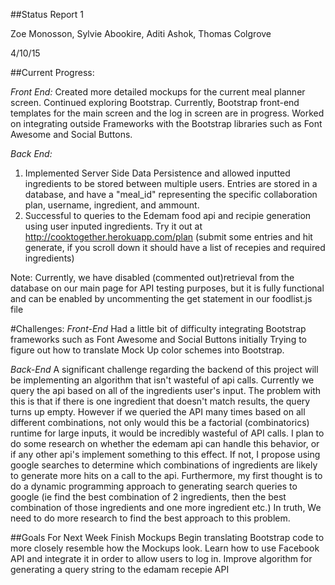 ##Status Report 1

Zoe Monosson, Sylvie Abookire, Aditi Ashok, Thomas Colgrove

4/10/15

##Current Progress:

*Front End:*
Created more detailed mockups for the current meal planner screen.
Continued exploring Bootstrap.
	Currently, Bootstrap front-end templates for the main screen and the log in screen are in progress.
Worked on integrating outside Frameworks with the Bootstrap libraries such as Font Awesome and Social Buttons.

*Back End:*
1. Implemented Server Side Data Persistence and allowed inputted ingredients to be stored between multiple users. Entries are stored in a database, and have a "meal_id" representing the specific collaboration plan, username, ingredient, and ammount. 
2. Successful to queries to the Edemam food api and recipie generation using user inputed ingredients. Try it out at http://cooktogether.herokuapp.com/plan (submit some entries and hit generate, if you scroll down it should have a list of recepies and required ingredients)

Note: Currently, we have disabled (commented out)retrieval from the database on our main page for API testing purposes, but it is fully functional and can be enabled by uncommenting the get statement in our foodlist.js file

#Challenges:
*Front-End*
Had a little bit of difficulty integrating Bootstrap frameworks such as Font Awesome and Social Buttons initially
Trying to figure out how to translate Mock Up color schemes into Bootstrap.

*Back-End*
A significant challenge regarding the backend of this project will be implementing an algorithm that isn't wasteful of api calls. Currently we query the api based on all of the ingredients user's input. The problem with this is that if there is one ingredient that doesn't match results, the query turns up empty. However if we queried the API many times based on all different combinations, not only would this be a factorial (combinatorics) runtime for large inputs, it would be incredibly wasteful of API calls. I plan to do some research on whether the edemam api can handle this behavior, or if any other api's implement something to this effect. 
If not, I propose using google searches to determine which combinations of ingredients are likely to generate more hits on a call to the api. Furthermore, my first thought is to do a dynamic programming approach to generating search queries to google (ie find the best combination of 2 ingredients, then the best combination of those ingredients and one more ingredient etc.) In truth, We need to do more research to find the best approach to this problem.

##Goals For Next Week
Finish Mockups
Begin translating Bootstrap code to more closely resemble how the Mockups look.
Learn how to use Facebook API and integrate it in order to allow users to log in.
Improve algorithm for generating a query string to the edamam recepie API




